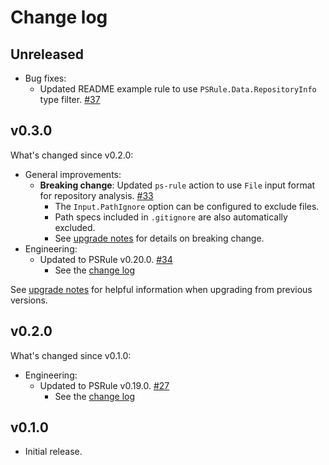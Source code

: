 # Change log

## Unreleased

- Bug fixes:
  - Updated README example rule to use `PSRule.Data.RepositoryInfo` type filter. [#37](https://github.com/microsoft/ps-rule/issues/37)

## v0.3.0

What's changed since v0.2.0:

- General improvements:
  - **Breaking change**: Updated `ps-rule` action to use `File` input format for repository analysis. [#33](https://github.com/microsoft/ps-rule/issues/33)
    - The `Input.PathIgnore` option can be configured to exclude files.
    - Path specs included in `.gitignore` are also automatically excluded.
    - See [upgrade notes][upgrade-v0.3.0] for details on breaking change.
- Engineering:
  - Updated to PSRule v0.20.0. [#34](https://github.com/microsoft/ps-rule/issues/34)
    - See the [change log](https://github.com/microsoft/PSRule/blob/main/CHANGELOG.md#v0200)

See [upgrade notes][upgrade-v0.3.0] for helpful information when upgrading from previous versions.

[upgrade-v0.3.0]: docs/upgrade-notes.md#upgrade-to-v030-from-v02x

## v0.2.0

What's changed since v0.1.0:

- Engineering:
  - Updated to PSRule v0.19.0. [#27](https://github.com/microsoft/ps-rule/issues/27)
    - See the [change log](https://github.com/microsoft/PSRule/blob/main/CHANGELOG.md#v0190)

## v0.1.0

- Initial release.
